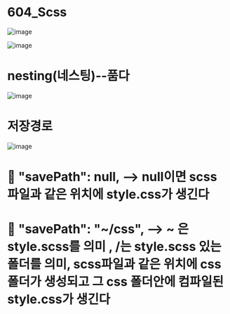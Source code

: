 # 604_Scss


![image](https://github.com/understanding963852/604_Scss/assets/60366769/01bfc113-d17d-4a3c-8c24-4350689a1c76)


![image](https://github.com/understanding963852/604_Scss/assets/60366769/be164f98-4241-427e-b8a7-70ac382f9c44)



# nesting(네스팅)--품다
![image](https://github.com/understanding963852/604_Scss/assets/60366769/35e22fb0-f050-4156-9dec-f6fd8607a2d4)


# 저장경로
![image](https://github.com/understanding963852/604_Scss/assets/60366769/8316485d-9969-48b1-a9aa-b0be403d7d0d)

# 🍩  "savePath": null, --> null이면 scss파일과 같은 위치에 style.css가 생긴다
 
# 🍩  "savePath": "~/css", --> ~ 은  style.scss를 의미 , /는 style.scss 있는 폴더를 의미, scss파일과 같은 위치에 css 폴더가 생성되고 그 css 폴더안에 컴파일된 style.css가 생긴다




